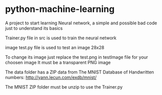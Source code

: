 # python-machine-learning
A project to start learning Neural network, a simple and possible bad code just to understand its basics

Trainer.py file in src is used to train the neural network

image test.py file is used to test an image 28x28 

To change its image just replace the test.png in testImage file for your choosen image
It must be a transparent PNG image 

The data folder has a ZIP data from The MNIST Database of Handwritten numbers:
http://yann.lecun.com/exdb/mnist/

The MNIST ZIP folder must be unzip to use the Trainer.py
